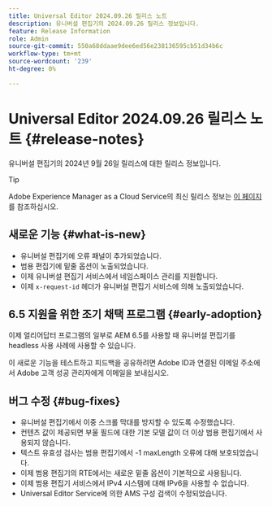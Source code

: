 ```yaml
---
title: Universal Editor 2024.09.26 릴리스 노트
description: 유니버설 편집기의 2024.09.26 릴리스 정보입니다.
feature: Release Information
role: Admin
source-git-commit: 550a68ddaae9dee6ed56e238136595cb51d34b6c
workflow-type: tm+mt
source-wordcount: '239'
ht-degree: 0%

---
```



# Universal Editor 2024.09.26 릴리스 노트 {#release-notes}

유니버설 편집기의 2024년 9월 26일 릴리스에 대한 릴리스 정보입니다.

>[!TIP]
>
>Adobe Experience Manager as a Cloud Service의 최신 릴리스 정보는 [이 페이지](/help/release-notes/release-notes-cloud/release-notes-current.md)를 참조하십시오.

## 새로운 기능 {#what-is-new}

* 유니버설 편집기에 오류 패널이 추가되었습니다.
* 범용 편집기에 밑줄 옵션이 노출되었습니다.
* 이제 유니버설 편집기 서비스에서 네임스페이스 관리를 지원합니다.
* 이제 `x-request-id` 헤더가 유니버설 편집기 서비스에 의해 노출되었습니다.

## 6.5 지원을 위한 조기 채택 프로그램 {#early-adoption}

이제 얼리어답터 프로그램의 일부로 AEM 6.5를 사용할 때 유니버설 편집기를 headless 사용 사례에 사용할 수 있습니다.

이 새로운 기능을 테스트하고 피드백을 공유하려면 Adobe ID과 연결된 이메일 주소에서 Adobe 고객 성공 관리자에게 이메일을 보내십시오.

## 버그 수정 {#bug-fixes}

* 유니버설 편집기에서 이중 스크롤 막대를 방지할 수 있도록 수정했습니다.
* 컨텐츠 값이 제공되면 부울 필드에 대한 기본 모델 값이 더 이상 범용 편집기에서 사용되지 않습니다.
* 텍스트 유효성 검사는 범용 편집기에서 -1 maxLength 오류에 대해 보호되었습니다.
* 이제 범용 편집기의 RTE에서는 새로운 밑줄 옵션이 기본적으로 사용됩니다.
* 이제 범용 편집기 서비스에서 IPv4 시스템에 대해 IPv6을 사용할 수 없습니다.
* Universal Editor Service에 의한 AMS 구성 검색이 수정되었습니다.
